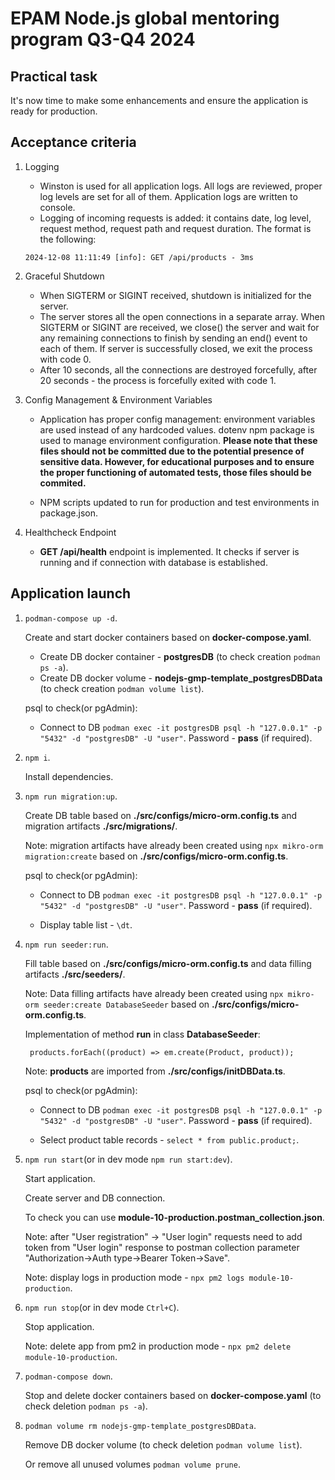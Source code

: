 # EPAM Node.js global mentoring program Q3-Q4 2024

## Practical task

It's now time to make some enhancements and ensure the application is ready for production.

## Acceptance criteria

1. Logging

   - Winston is used for all application logs. All logs are reviewed, proper log levels are set for all of them. Application logs are written to console.
   - Logging of incoming requests is added: it contains date, log level, request method, request path and request duration. The format is the following:

   `2024-12-08 11:11:49 [info]: GET /api/products - 3ms`

2. Graceful Shutdown

   - When SIGTERM or SIGINT received, shutdown is initialized for the server.
   - The server stores all the open connections in a separate array. When SIGTERM or SIGINT are received, we close() the server and wait for any remaining connections to finish by sending an end() event to each of them. If server is successfully closed, we exit the process with code 0.
   - After 10 seconds, all the connections are destroyed forcefully, after 20 seconds - the process is forcefully exited with code 1.

3. Config Management & Environment Variables

   - Application has proper config management: environment variables are used instead of any hardcoded values. dotenv npm package is used to manage environment configuration. **Please note that these files should not be committed due to the potential presence of sensitive data. However, for educational purposes and to ensure the proper functioning of automated tests, those files should be commited.**

   - NPM scripts updated to run for production and test environments in package.json.

4. Healthcheck Endpoint

   - **GET /api/health** endpoint is implemented. It checks if server is running and if connection with database is established.

## Application launch

1. `podman-compose up -d`.

   Create and start docker containers based on **docker-compose.yaml**.

   - Create DB docker container - **postgresDB** (to check creation `podman ps -a`).
   - Create DB docker volume - **nodejs-gmp-template_postgresDBData** (to check creation `podman volume list`).

   psql to check(or pgAdmin):

   - Connect to DB `podman exec -it postgresDB psql -h "127.0.0.1" -p "5432" -d "postgresDB" -U "user"`.
     Password - **pass** (if required).

2. `npm i`.

   Install dependencies.

3. `npm run migration:up`.

   Create DB table based on **./src/configs/micro-orm.config.ts** and migration artifacts **./src/migrations/**.

   Note: migration artifacts have already been created using `npx mikro-orm migration:create` based on **./src/configs/micro-orm.config.ts**.

   psql to check(or pgAdmin):

   - Connect to DB `podman exec -it postgresDB psql -h "127.0.0.1" -p "5432" -d "postgresDB" -U "user"`.
     Password - **pass** (if required).

   - Display table list - `\dt`.

4. `npm run seeder:run`.

   Fill table based on **./src/configs/micro-orm.config.ts** and data filling artifacts **./src/seeders/**.

   Note: Data filling artifacts have already been created using `npx mikro-orm seeder:create DatabaseSeeder` based on **./src/configs/micro-orm.config.ts**.

   Implementation of method **run** in class **DatabaseSeeder**:

   ```
    products.forEach((product) => em.create(Product, product));
   ```

   Note: **products** are imported from **./src/configs/initDBData.ts**.

   psql to check(or pgAdmin):

   - Connect to DB `podman exec -it postgresDB psql -h "127.0.0.1" -p "5432" -d "postgresDB" -U "user"`.
     Password - **pass** (if required).

   - Select product table records - `select * from public.product;`.

5. `npm run start`(or in dev mode `npm run start:dev`).

   Start application.

   Create server and DB connection.

   To check you can use **module-10-production.postman_collection.json**.

   Note: after "User registration" -> "User login" requests need to add token from "User login" response to postman collection parameter "Authorization->Auth type->Bearer Token->Save".

   Note: display logs in production mode - `npx pm2 logs module-10-production`.

6. `npm run stop`(or in dev mode `Ctrl+C`).

   Stop application.

   Note: delete app from pm2 in production mode - `npx pm2 delete module-10-production`.

7. `podman-compose down`.

   Stop and delete docker containers based on **docker-compose.yaml** (to check deletion `podman ps -a`).

8. `podman volume rm nodejs-gmp-template_postgresDBData`.

   Remove DB docker volume (to check deletion `podman volume list`).

   Or remove all unused volumes `podman volume prune`.
